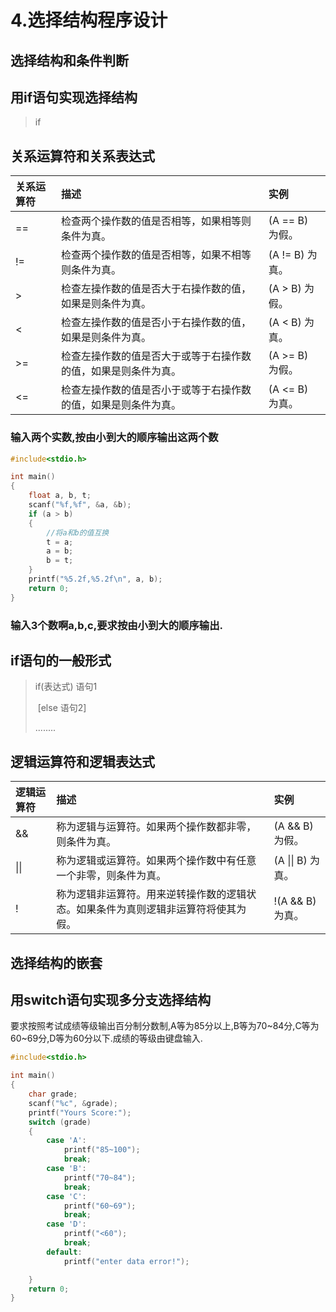 # 4.选择结构程序设计

## 选择结构和条件判断

## 用if语句实现选择结构

> if

## 关系运算符和关系表达式

| 关系运算符 | 描述 | 实例 |
| :--- | :--- | :--- |
| == | 检查两个操作数的值是否相等，如果相等则条件为真。 | \(A == B\) 为假。 |
| != | 检查两个操作数的值是否相等，如果不相等则条件为真。 | \(A != B\) 为真。 |
| &gt; | 检查左操作数的值是否大于右操作数的值，如果是则条件为真。 | \(A &gt; B\) 为假。 |
| &lt; | 检查左操作数的值是否小于右操作数的值，如果是则条件为真。 | \(A &lt; B\) 为真。 |
| &gt;= | 检查左操作数的值是否大于或等于右操作数的值，如果是则条件为真。 | \(A &gt;= B\) 为假。 |
| &lt;= | 检查左操作数的值是否小于或等于右操作数的值，如果是则条件为真。 | \(A &lt;= B\) 为真。 |

### 输入两个实数,按由小到大的顺序输出这两个数

```c
#include<stdio.h>

int main()
{
    float a, b, t;
    scanf("%f,%f", &a, &b);
    if (a > b)
    {
        //将a和b的值互换
        t = a;
        a = b;
        b = t;
    }
    printf("%5.2f,%5.2f\n", a, b);
    return 0;
}
```

### 输入3个数啊a,b,c,要求按由小到大的顺序输出.

## if语句的一般形式

> if\(表达式\) 语句1
>
> ​ \[else 语句2\]
>
> ........

## 逻辑运算符和逻辑表达式

| 逻辑运算符 | 描述 | 实例 |
| :--- | :--- | :--- |
| && | 称为逻辑与运算符。如果两个操作数都非零，则条件为真。 | \(A && B\) 为假。 |
| \|\| | 称为逻辑或运算符。如果两个操作数中有任意一个非零，则条件为真。 | \(A \|\| B\) 为真。 |
| ! | 称为逻辑非运算符。用来逆转操作数的逻辑状态。如果条件为真则逻辑非运算符将使其为假。 | !\(A && B\) 为真。 |

## 选择结构的嵌套

## 用switch语句实现多分支选择结构

要求按照考试成绩等级输出百分制分数制,A等为85分以上,B等为70~84分,C等为60~69分,D等为60分以下.成绩的等级由键盘输入.

```c
#include<stdio.h>

int main()
{
    char grade;
    scanf("%c", &grade);
    printf("Yours Score:");
    switch (grade)
    {
        case 'A':
            printf("85~100");
            break;
        case 'B':
            printf("70~84");
            break;
        case 'C':
            printf("60~69");
            break;
        case 'D':
            printf("<60");
            break;
        default:
            printf("enter data error!");

    }
    return 0;
}
```

